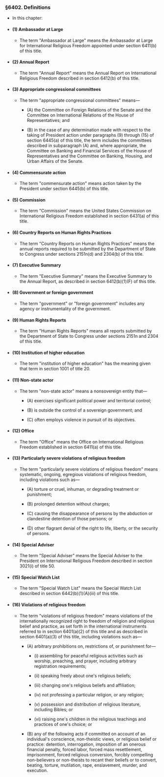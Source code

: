 ### §6402. Definitions
* In this chapter:

* #### (1) Ambassador at Large
  * The term "Ambassador at Large" means the Ambassador at Large for International Religious Freedom appointed under section 6411(b) of this title.

* #### (2) Annual Report
  * The term "Annual Report" means the Annual Report on International Religious Freedom described in section 6412(b) of this title.

* #### (3) Appropriate congressional committees
  * The term "appropriate congressional committees" means—

    * (A) the Committee on Foreign Relations of the Senate and the Committee on International Relations of the House of Representatives; and

    * (B) in the case of any determination made with respect to the taking of President action under paragraphs (9) through (15) of section 6445(a) of this title, the term includes the committees described in subparagraph (A) and, where appropriate, the Committee on Banking and Financial Services of the House of Representatives and the Committee on Banking, Housing, and Urban Affairs of the Senate.

* #### (4) Commensurate action
  * The term "commensurate action" means action taken by the President under section 6445(b) of this title.

* #### (5) Commission
  * The term "Commission" means the United States Commission on International Religious Freedom established in section 6431(a) of this title.

* #### (6) Country Reports on Human Rights Practices
  * The term "Country Reports on Human Rights Practices" means the annual reports required to be submitted by the Department of State to Congress under sections 2151n(d) and 2304(b) of this title.

* #### (7) Executive Summary
  * The term "Executive Summary" means the Executive Summary to the Annual Report, as described in section 6412(b)(1)(F) of this title.

* #### (8) Government or foreign government
  * The term "government" or "foreign government" includes any agency or instrumentality of the government.

* #### (9) Human Rights Reports
  * The term "Human Rights Reports" means all reports submitted by the Department of State to Congress under sections 2151n and 2304 of this title.

* #### (10) Institution of higher education
  * The term "institution of higher education" has the meaning given that term in section 1001 of title 20.

* #### (11) Non-state actor
  * The term "non-state actor" means a nonsovereign entity that—

    * (A) exercises significant political power and territorial control;

    * (B) is outside the control of a sovereign government; and

    * (C) often employs violence in pursuit of its objectives.

* #### (12) Office
  * The term "Office" means the Office on International Religious Freedom established in section 6411(a) of this title.

* #### (13) Particularly severe violations of religious freedom
  * The term "particularly severe violations of religious freedom" means systematic, ongoing, egregious violations of religious freedom, including violations such as—

    * (A) torture or cruel, inhuman, or degrading treatment or punishment;

    * (B) prolonged detention without charges;

    * (C) causing the disappearance of persons by the abduction or clandestine detention of those persons; or

    * (D) other flagrant denial of the right to life, liberty, or the security of persons.

* #### (14) Special Adviser
  * The term "Special Adviser" means the Special Adviser to the President on International Religious Freedom described in section 3021(i) of title 50.

* #### (15) Special Watch List
  * The term "Special Watch List" means the Special Watch List described in section 6442(b)(1)(A)(iii) of this title.

* #### (16) Violations of religious freedom
  * The term "violations of religious freedom" means violations of the internationally recognized right to freedom of religion and religious belief and practice, as set forth in the international instruments referred to in section 6401(a)(2) of this title and as described in section 6401(a)(3) of this title, including violations such as—

    * (A) arbitrary prohibitions on, restrictions of, or punishment for—

      * (i) assembling for peaceful religious activities such as worship, preaching, and prayer, including arbitrary registration requirements;

      * (ii) speaking freely about one's religious beliefs;

      * (iii) changing one's religious beliefs and affiliation;

      * (iv) not professing a particular religion, or any religion;

      * (v) possession and distribution of religious literature, including Bibles; or

      * (vi) raising one's children in the religious teachings and practices of one's choice; or


    * (B) any of the following acts if committed on account of an individual's conscience, non-theistic views, or religious belief or practice: detention, interrogation, imposition of an onerous financial penalty, forced labor, forced mass resettlement, imprisonment, forced religious conversion, forcibly compelling non-believers or non-theists to recant their beliefs or to convert, beating, torture, mutilation, rape, enslavement, murder, and execution.